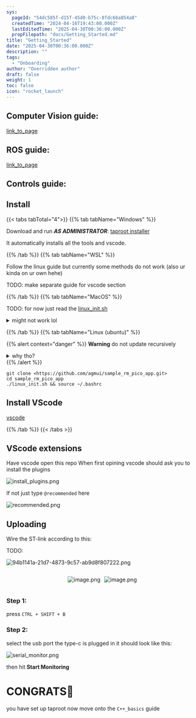 ```yaml
---
sys:
  pageId: "54dc585f-d15f-45d0-b75c-8fdc66a854a8"
  createdTime: "2024-04-16T19:43:00.000Z"
  lastEditedTime: "2025-04-30T00:36:00.000Z"
  propFilepath: "docs/Getting_Started.md"
title: "Getting_Started"
date: "2025-04-30T00:36:00.000Z"
description: ""
tags:
  - "Onboarding"
author: "Overridden author"
draft: false
weight: 1
toc: false
icon: "rocket_launch"
---
```


## Computer Vision guide:

[link_to_page](86d45bc0-388b-4d26-8848-44f255f73d0e)

## ROS guide:

[link_to_page](3c76c1de-ec8f-46d6-8b0a-294005edc2d5)

## Controls guide:

## Install

{{< tabs tabTotal="4">}}
{{% tab tabName="Windows" %}}

Download and run _**AS ADMINISTRATOR**_: [taproot installer](https://github.com/Thornbots/TeachingFreshies/releases/tag/1.0)

It automatically installs all the tools and vscode.

{{% /tab %}}
{{% tab tabName="WSL" %}}

Follow the linux guide but currently some methods do not work (also ur kinda on ur own hehe)

TODO: make separate guide for vscode section

{{% /tab %}}
{{% tab tabName="MacOS" %}}

TODO: for now just read the [linux_init.sh](https://github.com/agmui/sample_rm_pico_app/blob/main/linux_init.sh)

<details>
<summary>might not work lol</summary>

`brew install libusb pkg-config`

Next install: [vscode](https://code.visualstudio.com/Download)

</details>

{{% /tab %}}
{{% tab tabName="Linux (ubuntu)" %}}

{{% alert context="danger" %}}
**Warning** do not update recursively
<details>
<summary>why tho?</summary>
There are some submodules that may go on for a while (like tinyusb) and I highly
recommend you don't need to get them.
If you want to see what submodules I update just look in `linux_init.sh`
</details>
{{% /alert %}}

```shell
git clone <https://github.com/agmui/sample_rm_pico_app.git>
cd sample_rm_pico_app
./linux_init.sh && source ~/.bashrc
```

## Install VScode

[vscode](https://code.visualstudio.com/Download)

{{% /tab %}}
{{< /tabs >}}

## VScode extensions

Have vscode open this repo
When first opining vscode should ask you to install the plugins

![install_plugins.png](https://prod-files-secure.s3.us-west-2.amazonaws.com/d518164a-d88e-44d1-a4ee-3adb3bd8bce0/89bd30f0-1825-4e77-867b-0a41ce370880/install_plugins.png?X-Amz-Algorithm=AWS4-HMAC-SHA256&X-Amz-Content-Sha256=UNSIGNED-PAYLOAD&X-Amz-Credential=ASIAZI2LB466WIKPRU3X%2F20250703%2Fus-west-2%2Fs3%2Faws4_request&X-Amz-Date=20250703T190637Z&X-Amz-Expires=3600&X-Amz-Security-Token=IQoJb3JpZ2luX2VjEBIaCXVzLXdlc3QtMiJIMEYCIQCFWWSbrZg6o3W%2Bi%2F1OThR1SdAIcpkSeWyGgzdC5A%2BDWwIhAKtHarNh57uH7xaPVlrMAKqWaAzgq7x4wXr0k6oJV9chKv8DCBsQABoMNjM3NDIzMTgzODA1IgyAU0%2FgQJUC8k2hZN4q3AOz3oqEPc2ggBVNsXSKdyZg4sRR5HbPZRJHJCSXUHqdm40h8vb5YKhBNDiyOcUmooR5E%2F%2FcbvQ5syP48PCFlNA9nccPBdSpihfm7VPPh9s%2FJYNeqUTchcKm%2BX1k7fQBZ%2FW0CJ%2FWchvOdvX%2FgW2dKwymjL9E%2FzHYNthOdNvSCX82UTeMp%2FuK8TSA1pbiCBZTYe1Mh6Q46JRND5MVJYSCVpXPawxjyDVBToWnwri4beKhrM6bYv57Z6BJcSx5ZkrPt%2BEnRcB0OOR2wYPuvmIOIOPIabGjIBYJeFnm3EykVX1ptA%2FE%2B%2F3sk%2BTNelcqAJR0F%2B9MPtQ4ypeO21RU2B57dpRoVdDBBt%2FkAUP9bqQJYBiZPATE5%2FzjBB3kWZSXTAfX6Rl6FYvYan9uzANSXwcgBWTTRU7TWMH2AWjwgT96JLkgxLuoqiwS%2BYMofC13W7yUdzUvtG3LDYt9rDWWOmRPlyn%2Bgblt1cR%2FMrP5Ec06FeSvCD%2B1%2FVO5o8TguTVUDI4BHY6F5OwTpvxqfudkoXyhU2s%2BLeb7%2BYkkYLCCd%2Be3KBJsdPxUADYD6mLpaQjUWcaC2kXyJ7scqiaPSZ%2B4nOzVgEnXvT3WB4X4K6tyPZR1P3i6i0iuCq6CWQbKrRZ%2FfTCakJvDBjqkARVSIVbzCx3kvApuLAw27PD5CxdAMWaf%2F7s2ryZKxHBUcV1jmREPzxEFSEe2upT6OgPMe2gF9jnXNjGW2EbcTiYK4tgC%2FxZaq4lxRJkylEHJocMR7G8uraOnjTizHB9IuQuiycZ1igjzmdk2sV%2BB%2FPAdQ3KtACkx7csIXmZwgxFyaWu0t5p6po4EZl34xz%2FEro0KSom6WSnnlEdSo3RpcnOXAtw4&X-Amz-Signature=2bdb8b9394f9f8c932382162beff7033906adf7e47dbff775791fdca3fbeefe9&X-Amz-SignedHeaders=host&x-amz-checksum-mode=ENABLED&x-id=GetObject)

If not just type `@recommended` here  

![recommended.png](https://prod-files-secure.s3.us-west-2.amazonaws.com/d518164a-d88e-44d1-a4ee-3adb3bd8bce0/61e661e9-5d85-4dfc-be0d-8d2097a5e793/recommended.png?X-Amz-Algorithm=AWS4-HMAC-SHA256&X-Amz-Content-Sha256=UNSIGNED-PAYLOAD&X-Amz-Credential=ASIAZI2LB466WIKPRU3X%2F20250703%2Fus-west-2%2Fs3%2Faws4_request&X-Amz-Date=20250703T190637Z&X-Amz-Expires=3600&X-Amz-Security-Token=IQoJb3JpZ2luX2VjEBIaCXVzLXdlc3QtMiJIMEYCIQCFWWSbrZg6o3W%2Bi%2F1OThR1SdAIcpkSeWyGgzdC5A%2BDWwIhAKtHarNh57uH7xaPVlrMAKqWaAzgq7x4wXr0k6oJV9chKv8DCBsQABoMNjM3NDIzMTgzODA1IgyAU0%2FgQJUC8k2hZN4q3AOz3oqEPc2ggBVNsXSKdyZg4sRR5HbPZRJHJCSXUHqdm40h8vb5YKhBNDiyOcUmooR5E%2F%2FcbvQ5syP48PCFlNA9nccPBdSpihfm7VPPh9s%2FJYNeqUTchcKm%2BX1k7fQBZ%2FW0CJ%2FWchvOdvX%2FgW2dKwymjL9E%2FzHYNthOdNvSCX82UTeMp%2FuK8TSA1pbiCBZTYe1Mh6Q46JRND5MVJYSCVpXPawxjyDVBToWnwri4beKhrM6bYv57Z6BJcSx5ZkrPt%2BEnRcB0OOR2wYPuvmIOIOPIabGjIBYJeFnm3EykVX1ptA%2FE%2B%2F3sk%2BTNelcqAJR0F%2B9MPtQ4ypeO21RU2B57dpRoVdDBBt%2FkAUP9bqQJYBiZPATE5%2FzjBB3kWZSXTAfX6Rl6FYvYan9uzANSXwcgBWTTRU7TWMH2AWjwgT96JLkgxLuoqiwS%2BYMofC13W7yUdzUvtG3LDYt9rDWWOmRPlyn%2Bgblt1cR%2FMrP5Ec06FeSvCD%2B1%2FVO5o8TguTVUDI4BHY6F5OwTpvxqfudkoXyhU2s%2BLeb7%2BYkkYLCCd%2Be3KBJsdPxUADYD6mLpaQjUWcaC2kXyJ7scqiaPSZ%2B4nOzVgEnXvT3WB4X4K6tyPZR1P3i6i0iuCq6CWQbKrRZ%2FfTCakJvDBjqkARVSIVbzCx3kvApuLAw27PD5CxdAMWaf%2F7s2ryZKxHBUcV1jmREPzxEFSEe2upT6OgPMe2gF9jnXNjGW2EbcTiYK4tgC%2FxZaq4lxRJkylEHJocMR7G8uraOnjTizHB9IuQuiycZ1igjzmdk2sV%2BB%2FPAdQ3KtACkx7csIXmZwgxFyaWu0t5p6po4EZl34xz%2FEro0KSom6WSnnlEdSo3RpcnOXAtw4&X-Amz-Signature=35373209eaf5ce370a4aa3acd8565a3173764c537180783021b27a615ad3c808&X-Amz-SignedHeaders=host&x-amz-checksum-mode=ENABLED&x-id=GetObject)

## Uploading

Wire the ST-link according to this:

TODO:

![94b1141a-21d7-4873-9c57-ab9d8f807222.png](https://prod-files-secure.s3.us-west-2.amazonaws.com/d518164a-d88e-44d1-a4ee-3adb3bd8bce0/e5fad17d-ab82-4300-9f4c-505ab4b1202c/94b1141a-21d7-4873-9c57-ab9d8f807222.png?X-Amz-Algorithm=AWS4-HMAC-SHA256&X-Amz-Content-Sha256=UNSIGNED-PAYLOAD&X-Amz-Credential=ASIAZI2LB466WIKPRU3X%2F20250703%2Fus-west-2%2Fs3%2Faws4_request&X-Amz-Date=20250703T190637Z&X-Amz-Expires=3600&X-Amz-Security-Token=IQoJb3JpZ2luX2VjEBIaCXVzLXdlc3QtMiJIMEYCIQCFWWSbrZg6o3W%2Bi%2F1OThR1SdAIcpkSeWyGgzdC5A%2BDWwIhAKtHarNh57uH7xaPVlrMAKqWaAzgq7x4wXr0k6oJV9chKv8DCBsQABoMNjM3NDIzMTgzODA1IgyAU0%2FgQJUC8k2hZN4q3AOz3oqEPc2ggBVNsXSKdyZg4sRR5HbPZRJHJCSXUHqdm40h8vb5YKhBNDiyOcUmooR5E%2F%2FcbvQ5syP48PCFlNA9nccPBdSpihfm7VPPh9s%2FJYNeqUTchcKm%2BX1k7fQBZ%2FW0CJ%2FWchvOdvX%2FgW2dKwymjL9E%2FzHYNthOdNvSCX82UTeMp%2FuK8TSA1pbiCBZTYe1Mh6Q46JRND5MVJYSCVpXPawxjyDVBToWnwri4beKhrM6bYv57Z6BJcSx5ZkrPt%2BEnRcB0OOR2wYPuvmIOIOPIabGjIBYJeFnm3EykVX1ptA%2FE%2B%2F3sk%2BTNelcqAJR0F%2B9MPtQ4ypeO21RU2B57dpRoVdDBBt%2FkAUP9bqQJYBiZPATE5%2FzjBB3kWZSXTAfX6Rl6FYvYan9uzANSXwcgBWTTRU7TWMH2AWjwgT96JLkgxLuoqiwS%2BYMofC13W7yUdzUvtG3LDYt9rDWWOmRPlyn%2Bgblt1cR%2FMrP5Ec06FeSvCD%2B1%2FVO5o8TguTVUDI4BHY6F5OwTpvxqfudkoXyhU2s%2BLeb7%2BYkkYLCCd%2Be3KBJsdPxUADYD6mLpaQjUWcaC2kXyJ7scqiaPSZ%2B4nOzVgEnXvT3WB4X4K6tyPZR1P3i6i0iuCq6CWQbKrRZ%2FfTCakJvDBjqkARVSIVbzCx3kvApuLAw27PD5CxdAMWaf%2F7s2ryZKxHBUcV1jmREPzxEFSEe2upT6OgPMe2gF9jnXNjGW2EbcTiYK4tgC%2FxZaq4lxRJkylEHJocMR7G8uraOnjTizHB9IuQuiycZ1igjzmdk2sV%2BB%2FPAdQ3KtACkx7csIXmZwgxFyaWu0t5p6po4EZl34xz%2FEro0KSom6WSnnlEdSo3RpcnOXAtw4&X-Amz-Signature=420e51dacca44d12bce6665416e32c6c18e4bc8ceec8f99b75498c20d4421752&X-Amz-SignedHeaders=host&x-amz-checksum-mode=ENABLED&x-id=GetObject)

<div style="display: flex;flex-direction: row; column-gap:10px; max-width: 630px;justify-content: center;">
<div>

![image.png](https://prod-files-secure.s3.us-west-2.amazonaws.com/d518164a-d88e-44d1-a4ee-3adb3bd8bce0/210ecb78-1116-4d7b-b9b7-2292f66fa2c2/image.png?X-Amz-Algorithm=AWS4-HMAC-SHA256&X-Amz-Content-Sha256=UNSIGNED-PAYLOAD&X-Amz-Credential=ASIAZI2LB466WZMY7D5H%2F20250703%2Fus-west-2%2Fs3%2Faws4_request&X-Amz-Date=20250703T190640Z&X-Amz-Expires=3600&X-Amz-Security-Token=IQoJb3JpZ2luX2VjEBMaCXVzLXdlc3QtMiJIMEYCIQDpH7tM2kSo6srkK4Mx8fnHDU2FZrjJv%2F7T%2FKsSSIT64QIhAMCoWdZ2%2FuiHyKJgGfEZHp%2BrPgtLGbhWHqjYGU0hld%2FbKv8DCBwQABoMNjM3NDIzMTgzODA1IgytI11N%2FsKtW4vZarYq3AO0CIRPa3OWb9MdJ8B1q%2BS%2BnRULQytd6OMLk3JR5ZJDYtYOZDIXqJSEC30Vd9ysj1skMzp2cO8Y1v4yiVXyH0ZpqH0krorvqyrda3wfUR%2F3sN5VYixW%2B25GJSiEwozsNOyVga5HfyUBLgA07RoxvM%2FuFUp27HZKI2u5mucfhx4h%2BjE6gpg5R0K%2B40rE%2FrxdqZgaO9YLRtQpJLBwwnyldcBWmAU9%2B9Ijp6SQ3lO5dmZl0nY8M0UlPjznY7vUEEQ%2BcJlmqusXKmRHJH8hpNPtgu%2BlV5KA%2FK%2FPy7j7%2FP6HX2MsbNZIeutYeSVvKwA2CkAo4A%2F7O9RnS6BkbuAhvHBPGnYQv01m7EQClJSOloQuOdSGqV2blVqxZ7V%2Fsb55VXgNNWJQe0t2lorDGUMM8l08GKpy60yWi%2B2vdhytjvPyWRZ9pySj2T732q0H0E4WdQFvjb3NJKT0oTN4nBL6Yp4ZzLcLK7ZdEXCD0O8R%2B82%2FoGhG9RqnjwsrWs3HCmp8YsjP%2Bc3B%2FP7q3yP0xqhjbyorQRs4y5mxmAK6OiR7%2BWZ2PgxsarF8gqAODOGNqD2cx6BOgT1tXRX5TnoScDq9nCwqvLwqsKtOXNmhcWXKsMewjUrN87R%2BFGGy04cU9EYgiTCYlpvDBjqkAcPQtGJKTzGsi0%2BFsJjyDyG6D27NjJIViacPLPgOg81TbkpsAEuIukg6pe2v8YIi%2B241bAgfpHyas6egmazbOJQnPWYCA4%2BRPGCRDzKxjFhgxCVUE3qEu7FsTXUSBaXCf0qdRdWVTPCyqeFv%2BDZj%2BlppnMnnY%2FB%2BZ0YcXCo4IwFOBT6ZDp8mFy7QxrdxztglYKd3%2BOLDnQjJ2Uj5sxoD18%2F3FwKF&X-Amz-Signature=0c5bb097a949d664b2272832ef5f79ececcf1deca922bedb7a961dc2dd784053&X-Amz-SignedHeaders=host&x-amz-checksum-mode=ENABLED&x-id=GetObject)

</div>
<div>

![image.png](https://prod-files-secure.s3.us-west-2.amazonaws.com/d518164a-d88e-44d1-a4ee-3adb3bd8bce0/33a0fd0f-8ca6-4a86-8e09-26e95ded1fff/image.png?X-Amz-Algorithm=AWS4-HMAC-SHA256&X-Amz-Content-Sha256=UNSIGNED-PAYLOAD&X-Amz-Credential=ASIAZI2LB4663KYBZ7RX%2F20250703%2Fus-west-2%2Fs3%2Faws4_request&X-Amz-Date=20250703T190640Z&X-Amz-Expires=3600&X-Amz-Security-Token=IQoJb3JpZ2luX2VjEBIaCXVzLXdlc3QtMiJHMEUCIQDsz1iIiRHFtaVF1WcLQfsBYmETBmxlNcOs7jpF1xhr4QIgO18GpdfEycQ8hFJmV8C5wLhBRbulQPMaoWnPacbFYOsq%2FwMIGxAAGgw2Mzc0MjMxODM4MDUiDDjxvuouKv0qIbIrpSrcAw3o1DSMvfUCCqA5I7eQCRjwVWMKxqidfjiA1bo0ukdR%2FOv2qS406XIdDYWPw9toyTdiL8F7ZhjxKFFPtfQaiviub97%2FnNSvKOI5owEeqi%2FuJWCkYo9tQvC1MIA8ylSywGa7o3OcPyKNo%2F36tAbBMzhciHgSSNvxRVTrFe6%2FMPCPbx2HR5Y%2FnOxGZ4JvsWevGHNqY2TOfQd4Ew3C8hHXC5ULXY3IQEWzEX44b%2FGrD%2BAYf%2FsRVfjO7TuNQc6Y8BvtlXVSWMynXq3TWqgOM7UBPMPArlkINDFa5q7BXYGZPH1yZuKFE4qzrOZgnQBbA4KhM7jgavdvkevsnbss8rTu78znIoRe0GxYNaYIrH3iHv1cOKvXkeYpyCABfq%2BpxOnzgiiDy18wKN8KOCG3zavdMyutfbm%2BmAhmTw5r6FN1RSKst0RrTpKxV1%2FxeNrb347EaBIxM%2B%2FYT8oNKJFT9M%2F5GweJHv0s7TGMQE0ORWgzJ%2B%2BG60WIDKxglQCO4EVjy%2B%2FnuP8p9QyKMRBx2Fjy9kQ3eBNvrfX2wX198cq5p%2FH7AWnr%2Bg9wRhtqwGG7ETznLQz%2BkVLvraZqEEbENMA%2B1flfZGniFrYbrmHwJBhgVT76BA%2F0bOLkqurmse6cr6e8MJyQm8MGOqUB30jAHw%2FgWlUWFmxs3i%2BAxQePbtkzByebkQg%2BbYTQza5S6bdn1e24toKHWaMOvtJ60yN%2BoQwivuyRUun7uGnxhTlE2zfeZCBaBiC09umXGdYIut8b5RgcIcG%2Bq6lrvvvu07Jl%2FQ%2FIz1cBWvBcM0rXQUVXEH3Vair6Axq1YgxawroqYpPyFhjBX3LvIvuaEfPsj8r49AgbHrOfBxFuu0ed7Il9J5lW&X-Amz-Signature=6eba23099cc9eaa99d2c47ded9ec40e8768a438cfc7e79b75e17310a08ceb319&X-Amz-SignedHeaders=host&x-amz-checksum-mode=ENABLED&x-id=GetObject)

</div>
</div>

### Step 1:

press `CTRL + SHIFT + B`

### Step 2:

select the usb port the type-c is plugged in it should look like this:

![serial_monitor.png](https://prod-files-secure.s3.us-west-2.amazonaws.com/d518164a-d88e-44d1-a4ee-3adb3bd8bce0/f03f4774-05d4-4393-b6a0-d5efb6d315ab/serial_monitor.png?X-Amz-Algorithm=AWS4-HMAC-SHA256&X-Amz-Content-Sha256=UNSIGNED-PAYLOAD&X-Amz-Credential=ASIAZI2LB466WIKPRU3X%2F20250703%2Fus-west-2%2Fs3%2Faws4_request&X-Amz-Date=20250703T190637Z&X-Amz-Expires=3600&X-Amz-Security-Token=IQoJb3JpZ2luX2VjEBIaCXVzLXdlc3QtMiJIMEYCIQCFWWSbrZg6o3W%2Bi%2F1OThR1SdAIcpkSeWyGgzdC5A%2BDWwIhAKtHarNh57uH7xaPVlrMAKqWaAzgq7x4wXr0k6oJV9chKv8DCBsQABoMNjM3NDIzMTgzODA1IgyAU0%2FgQJUC8k2hZN4q3AOz3oqEPc2ggBVNsXSKdyZg4sRR5HbPZRJHJCSXUHqdm40h8vb5YKhBNDiyOcUmooR5E%2F%2FcbvQ5syP48PCFlNA9nccPBdSpihfm7VPPh9s%2FJYNeqUTchcKm%2BX1k7fQBZ%2FW0CJ%2FWchvOdvX%2FgW2dKwymjL9E%2FzHYNthOdNvSCX82UTeMp%2FuK8TSA1pbiCBZTYe1Mh6Q46JRND5MVJYSCVpXPawxjyDVBToWnwri4beKhrM6bYv57Z6BJcSx5ZkrPt%2BEnRcB0OOR2wYPuvmIOIOPIabGjIBYJeFnm3EykVX1ptA%2FE%2B%2F3sk%2BTNelcqAJR0F%2B9MPtQ4ypeO21RU2B57dpRoVdDBBt%2FkAUP9bqQJYBiZPATE5%2FzjBB3kWZSXTAfX6Rl6FYvYan9uzANSXwcgBWTTRU7TWMH2AWjwgT96JLkgxLuoqiwS%2BYMofC13W7yUdzUvtG3LDYt9rDWWOmRPlyn%2Bgblt1cR%2FMrP5Ec06FeSvCD%2B1%2FVO5o8TguTVUDI4BHY6F5OwTpvxqfudkoXyhU2s%2BLeb7%2BYkkYLCCd%2Be3KBJsdPxUADYD6mLpaQjUWcaC2kXyJ7scqiaPSZ%2B4nOzVgEnXvT3WB4X4K6tyPZR1P3i6i0iuCq6CWQbKrRZ%2FfTCakJvDBjqkARVSIVbzCx3kvApuLAw27PD5CxdAMWaf%2F7s2ryZKxHBUcV1jmREPzxEFSEe2upT6OgPMe2gF9jnXNjGW2EbcTiYK4tgC%2FxZaq4lxRJkylEHJocMR7G8uraOnjTizHB9IuQuiycZ1igjzmdk2sV%2BB%2FPAdQ3KtACkx7csIXmZwgxFyaWu0t5p6po4EZl34xz%2FEro0KSom6WSnnlEdSo3RpcnOXAtw4&X-Amz-Signature=303382e9c234c4cecd9e929210872e36ca2225603c4e4bce3d6b283e582d959d&X-Amz-SignedHeaders=host&x-amz-checksum-mode=ENABLED&x-id=GetObject)

then hit **Start Monitoring**

# CONGRATS🎉

you have set up taproot now move onto the `C++_basics` guide
